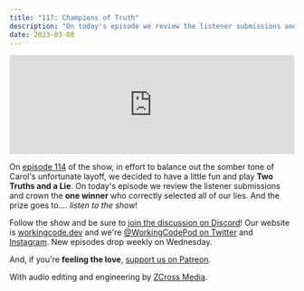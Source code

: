 ```yaml
---
title: "117: Champions of Truth"
description: "On today's episode we review the listener submissions and crown the one winner who correctly selected all of our lies."
date: 2023-03-08
---
```


<iframe allow="autoplay *; encrypted-media *; fullscreen *; clipboard-write" frameborder="0" height="175" style="width:100%;max-width:900px;overflow:hidden;background:transparent;" sandbox="allow-forms allow-popups allow-same-origin allow-scripts allow-storage-access-by-user-activation allow-top-navigation-by-user-activation" src="https://embed.podcasts.apple.com/us/podcast/117-champions-of-truth/id1544142288?i=1000603277104"></iframe>

On [episode 114][working-code-114] of the show, in effort to balance out the somber tone of Carol's unfortunate layoff, we decided to have a little fun and play **Two Truths and a Lie**. On today's episode we review the listener submissions and crown the **one winner** who correctly selected all of our lies. And the prize goes to.... _listen to the show_!

Follow the show and be sure to [join the discussion on Discord][working-code-discord]! Our website is [workingcode.dev][working-code] and we're [@WorkingCodePod on Twitter][working-code-twitter] and [Instagram][working-code-instagram]. New episodes drop weekly on Wednesday.

And, if you're **feeling the love**, [support us on Patreon][working-code-patreon].

[working-code]: https://workingcode.dev/
[working-code-114]: https://workingcode.dev/episodes/114-carol-got-laid-off/
[working-code-discord]: https://workingcode.dev/discord/
[working-code-instagram]: https://www.instagram.com/workingcodepod/
[working-code-patreon]: https://www.patreon.com/workingcodepod
[working-code-twitter]: https://twitter.com/WorkingCodePod

With audio editing and engineering by [ZCross Media](https://www.zcross.media/).
